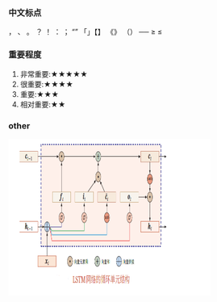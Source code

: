 ### 中文标点

，
、
。
？
！
：
；
“”
「」【】
《》
（）
──
≥
≤

### 重要程度

1. 非常重要:★★★★★
2. 很重要:★★★★
3. 重要:★★★
4. 相对重要:★★

### other

<img src="Other/img/LSTM示意图.png" width="400" height="310">